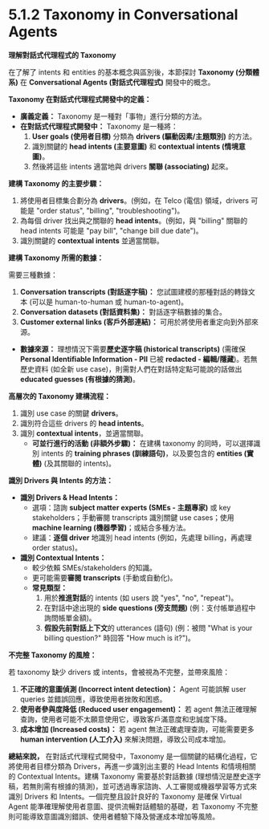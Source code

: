# 5.1.2 Taxonomy in Conversational Agents

**理解對話式代理程式的 Taxonomy**

在了解了 intents 和 entities 的基本概念與區別後，本節探討 **Taxonomy (分類體系)** 在 **Conversational Agents (對話式代理程式)** 開發中的概念。

**Taxonomy 在對話式代理程式開發中的定義：**

- **廣義定義：** Taxonomy 是一種對「事物」進行分類的方法。
- **在對話式代理程式開發中：** Taxonomy 是一種將：
    1. **User goals (使用者目標)** 分類為 **drivers (驅動因素/主題類別)** 的方法。
    2. 識別關鍵的 **head intents (主要意圖)** 和 **contextual intents (情境意圖)**。
    3. 然後將這些 intents 適當地與 drivers **關聯 (associating)** 起來。

**建構 Taxonomy 的主要步驟：**

1. 將使用者目標集合劃分為 **drivers**。(例如，在 Telco (電信) 領域，drivers 可能是 "order status", "billing", "troubleshooting")。
2. 為每個 driver 找出與之關聯的 **head intents**。(例如，與 "billing" 關聯的 head intents 可能是 "pay bill", "change bill due date")。
3. 識別關鍵的 **contextual intents** 並適當關聯。

**建構 Taxonomy 所需的數據：**

需要三種數據：

1. **Conversation transcripts (對話逐字稿)：** 您試圖建模的那種對話的轉錄文本 (可以是 human-to-human 或 human-to-agent)。
2. **Conversation datasets (對話資料集)：** 對話逐字稿數據的集合。
3. **Customer external links (客戶外部連結)：** 可用於將使用者重定向到外部來源。

- **數據來源：** 理想情況下需要**歷史逐字稿 (historical transcripts)** (需確保 **Personal Identifiable Information - PII** 已被 **redacted - 編輯/隱藏**)。若無歷史資料 (如全新 use case)，則需對人們在對話特定點可能說的話做出 **educated guesses (有根據的猜測)**。

**高層次的 Taxonomy 建構流程：**

1. 識別 use case 的關鍵 **drivers**。
2. 識別符合這些 drivers 的 **head intents**。
3. 識別 **contextual intents**，並適當關聯。
    - **可並行進行的活動 (非額外步驟)：** 在建構 taxonomy 的同時，可以選擇識別 intents 的 **training phrases (訓練語句)**，以及要包含的 **entities (實體)** (及其關聯的 intents)。

**識別 Drivers 與 Intents 的方法：**

- **識別 Drivers & Head Intents：**
    - 選項：諮詢 **subject matter experts (SMEs - 主題專家)** 或 key stakeholders；手動審閱 transcripts 識別關鍵 use cases；使用 **machine learning (機器學習)**；或結合多種方法。
    - 建議：**逐個 driver** 地識別 head intents (例如，先處理 billing，再處理 order status)。
- **識別 Contextual Intents：**
    - 較少依賴 SMEs/stakeholders 的知識。
    - 更可能需要**審閱 transcripts** (手動或自動化)。
    - **常見類型：**
        1. 用於**推進對話**的 intents (如 users 說 "yes", "no", "repeat")。
        2. 在對話中途出現的 **side questions (旁支問題)** (例：支付帳單過程中詢問帳單金額)。
        3. **假設先前對話上下文**的 utterances (語句) (例：被問 "What is your billing question?" 時回答 "How much is it?")。

**不完整 Taxonomy 的風險：**

若 taxonomy 缺少 drivers 或 intents，會被視為不完整，並帶來風險：

1. **不正確的意圖偵測 (Incorrect intent detection)：** Agent 可能誤解 user queries 並錯誤回應，導致使用者挫敗和困惑。
2. **使用者參與度降低 (Reduced user engagement)：** 若 agent 無法正確理解查詢，使用者可能不太願意使用它，導致客戶滿意度和忠誠度下降。
3. **成本增加 (Increased costs)：** 若 agent 無法正確處理查詢，可能需要更多 **human intervention (人工介入)** 來解決問題，導致公司成本增加。

**總結來說，** 在對話式代理程式開發中，Taxonomy 是一個關鍵的結構化過程，它將使用者目標分類為 Drivers，再進一步識別出主要的 Head Intents 和情境相關的 Contextual Intents。建構 Taxonomy 需要基於對話數據 (理想情況是歷史逐字稿，若無則需有根據的猜測)，並可透過專家諮詢、人工審閱或機器學習等方式來識別 Drivers 和 Intents。一個完整且設計良好的 Taxonomy 是確保 Virtual Agent 能準確理解使用者意圖、提供流暢對話體驗的基礎，若 Taxonomy 不完整則可能導致意圖識別錯誤、使用者體驗下降及營運成本增加等風險。